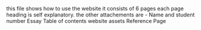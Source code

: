 this file shows how to use the website
it consists of 6 pages
each page heading is self explanatory.
the other attachements are -
Name and student number 
Essay
Table of contents
website assets 
Reference Page 